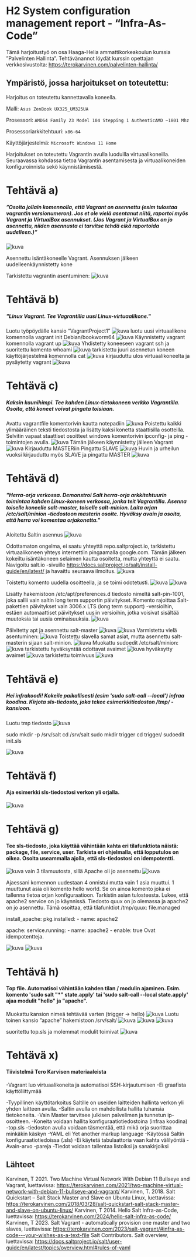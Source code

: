 # H2 System configuration management report - “Infra-As-Code”

Tämä harjoitustyö on osa Haaga-Helia ammattikorkeakoulun kurssia ”Palvelinten Hallinta”. 
Tehtävänannot löydät kurssin opettajan verkkosivustolta: https://terokarvinen.com/palvelinten-hallinta/

## Ympäristö, jossa harjoitukset on toteutettu:

Harjoitus on toteutettu kannettavalla koneella.

Malli: `Asus ZenBook UX325_UM325UA`

Prosessori: `AMD64 Family 23 Model 104 Stepping 1 AuthenticAMD ~1801 Mhz`

Prosessoriarkkitehtuuri: `x86-64`

Käyttöjärjestelmä: `Microsoft Windows 11 Home`

Harjoitukset on toteutettu Vagrantin avulla luoduilla virtuaalikoneilla. Seuraavassa kohdassa tietoa Vagrantin asentamisesta ja virtuaalikoneiden konfiguroinnista sekö käynnistämisestä.

# Tehtävä a)
##### ”Osoita jollain komennolla, että Vagrant on asennettu (esim tulostaa vagrantin versionumeron). Jos et ole vielä asentanut niitä, raportoi myös Vagrant ja VirtualBox asennukset. (Jos Vagrant ja VirtualBox on jo asennettu, niiden asennusta ei tarvitse tehdä eikä raportoida uudelleen.)”

![kuva](https://github.com/user-attachments/assets/ab71e721-e760-4cc0-a37a-da4f4233790d)

Asennettu isäntäkoneelle Vagrant. 
Asennuksen jälkeen uudelleenkäynnistetty kone

Tarkistettu vagrantin asentuminen:
![kuva](https://github.com/user-attachments/assets/b196e277-2927-4b0a-8cdb-d7d720c00b57)


# Tehtävä b)
##### "Linux Vagrant. Tee Vagrantilla uusi Linux-virtuaalikone."

Luotu työpöydälle kansio “VagrantProject1”
![kuva](https://github.com/user-attachments/assets/e9201dde-98f8-44cf-bf6b-963c152476c5)
luotu uusi virtuaalikone komennolla vagrant init Debian/bookworm64
![kuva](https://github.com/user-attachments/assets/eeca5704-b262-4126-a4d9-4c767646084f)
Käynnistetty vagrant komennolla vagrant up
![kuva](https://github.com/user-attachments/assets/34aac0b9-5e31-4c8f-9dac-c8f994c28d84)
Yhdistetty koneeseen vagrant ssh ja suoritettu komento whoami
![kuva](https://github.com/user-attachments/assets/44964ef6-6ab8-4537-a7a7-abc08b194ae9)
tarkistettu juuri asennetun koneen käyttöjärjestelmä komennolla cat
![kuva](https://github.com/user-attachments/assets/bd80dfdb-cb02-4627-8bda-7ff54433932f)
kirjauduttu ulos virtuaalikoneelta ja pysäytetty vagrant
![kuva](https://github.com/user-attachments/assets/4eea8a1c-3db8-4fb3-aa42-d51f604475db)


# Tehtävä c)	
##### Kaksin kaunihimpi. Tee kahden Linux-tietokoneen verkko Vagrantilla. Osoita, että koneet voivat pingata toisiaan.

Avattu vagrantfile komentorivin kautta notepadiin
![kuva](https://github.com/user-attachments/assets/4122f37b-bc2f-4e24-b49a-31b92dc748b3)
Poistettu kaikki ylimääräinen teksti tiedostosta ja lisätty kaksi konetta staattisilla osotteilla. 
Selvitin vapaat staattiset osoitteet windows komentorivin ipconfig- ja ping -toimintojen avulla. 
![kuva](https://github.com/user-attachments/assets/0a860297-9f39-447e-9a4e-2cf463b7daf8)
Tämän jälkeen käynnistetty jälleen Vagrant
![kuva](https://github.com/user-attachments/assets/08be56e2-5588-417b-a9db-b4f122810b5e)
Kirjauduttu MASTERiin
Pingattu SLAVE
![kuva](https://github.com/user-attachments/assets/401dce72-6b09-4c82-99a6-f746a4794b15)
Huvin ja urheilun vuoksi kirjauduttu myös SLAVE ja pingattu MASTER
![kuva](https://github.com/user-attachments/assets/ba823647-be5f-466e-af46-a94803295ac4)


# Tehtävä d)	
##### "Herra-orja verkossa. Demonstroi Salt herra-orja arkkitehtuurin toimintaa kahden Linux-koneen verkossa, jonka teit Vagrantilla. Asenna toiselle koneelle salt-master, toiselle salt-minion. Laita orjan /etc/salt/minion -tiedostoon masterin osoite. Hyväksy avain ja osoita, että herra voi komentaa orjakonetta."

Aloitettu Saltin asennus 
![kuva](https://github.com/user-attachments/assets/b4b59128-1ad6-4e1c-94bf-f313db0ec4ab)

Odottamaton ongelma, ei saatu yhteyttä repo.saltproject.io, tarkistettu virtuaalikoneen yhteys internettiin pingaamalla google.com.
Tämän jälkeen kokeiltu isäntäkoneen selaimen kautta osoitetta, mutta yhteyttä ei saatu. 
Navigoitu salt.io -sivuille https://docs.saltproject.io/salt/install-guide/en/latest/ ja havaittu seuraava ilmoitus.
![kuva](https://github.com/user-attachments/assets/a9ff1e18-1789-42e8-8b45-0c7104ae6f15)

Toistettu komento uudella osoitteella, ja se toimi odotetusti. 
![kuva](https://github.com/user-attachments/assets/347e03b4-ac45-4ab7-b3bb-c0346d7e5a64)
![kuva](https://github.com/user-attachments/assets/d3515d16-16f7-441e-879a-94e2cb8de7e3)

Lisätty hakemistoon /etc/apt/preferences.d tiedosto nimeltä salt-pin-1001, joka sallii vain saltin long term supportin päivitykset. 
Komento rajoittaa Salt-pakettien päivitykset vain 3006.x LTS (long term support) -versioihin, 
estäen automaattiset päivitykset uusiin versioihin, jotka voisivat sisältää muutoksia tai uusia ominaisuuksia.
![kuva](https://github.com/user-attachments/assets/976020da-2410-462b-9f57-8225d2b88924)

Päivitetty apt ja asennettu salt-master
![kuva](https://github.com/user-attachments/assets/5d2c5db4-0d1e-4381-93c0-75bc58447806)
![kuva](https://github.com/user-attachments/assets/e1d975ac-1c56-4443-809d-dc130b8f1434)
Varmistettu vielä asentuminen:
![kuva](https://github.com/user-attachments/assets/cdf4c3be-4fa7-48d5-a016-9eb22322a29f)
Toistettu slavella samat asiat, mutta asennettu salt-masterin sijaan salt-minion.
![kuva](https://github.com/user-attachments/assets/641d67a0-d1f9-4535-80e6-ed8042a161ef)
Muokattu sudoedit /etc/salt/minion:
![kuva](https://github.com/user-attachments/assets/62e8ef48-1108-4821-afdb-31affaea61ed)
tarkistettu hyväksyntää odottavat avaimet
![kuva](https://github.com/user-attachments/assets/d7f90f1a-ce36-4ae6-9a38-a6e3ab4aba93)
hyväksytty avaimet
![kuva](https://github.com/user-attachments/assets/37d9e1bd-61f8-43cd-a6f3-e248bba4f02e)
tarkistettu toimivuus
![kuva](https://github.com/user-attachments/assets/464a32ac-a824-4df0-aa68-04c455377696)




# Tehtävä e)	
##### Hei infrakoodi! Kokeile paikallisesti (esim 'sudo salt-call --local') infraa koodina. Kirjota sls-tiedosto, joka tekee esimerkkitiedoston /tmp/ -kansioon.

Luotu tmp tiedosto
![kuva](https://github.com/user-attachments/assets/436ec30c-550b-4e6f-a26c-1cd08b0778a6)

sudo mkdir -p /srv/salt
cd /srv/salt
sudo mkdir trigger
cd trigger/
sudoedit init.sls

![kuva](https://github.com/user-attachments/assets/55c48a4d-0173-4087-808f-5c72d0f7938f)

# Tehtävä f) 
#### Aja esimerkki sls-tiedostosi verkon yli orjalla.

![kuva](https://github.com/user-attachments/assets/4212ed1a-956e-49e5-9a44-5c214ee0b867)

# Tehtävä g) 
#### Tee sls-tiedosto, joka käyttää vähintään kahta eri tilafunktiota näistä: package, file, service, user. Tarkista eri ohjelmalla, että lopputulos on oikea. Osoita useammalla ajolla, että sls-tiedostosi on idempotentti.

![kuva](https://github.com/user-attachments/assets/0de8323f-1cd5-47f7-b762-af28f7974e15)
vain 3 tilamuutosta, sillä Apache oli jo asennettu
![kuva](https://github.com/user-attachments/assets/d3885150-3c1f-4c7f-bf8a-de15f47f60c2)

Ajaessani komennon uudestaan 4 onnistui mutta vain 1 asia muuttui. 1 muuttunut asia oli komento hello world. Se on ainoa komento joka ei tallenna tietoa orjan konfiguraatioon. Tarkistin asian tulosteesta. Lukee, että apache2 service on jo käynnissä.  Tiedosto quux on jo olemassa ja apache2 on jo asennettu. Tämä osoittaa, että tilafunktiot 
/tmp/quux:
  file.managed

install_apache:
  pkg.installed:
    - name: apache2

apache:
  service.running:
    - name: apache2
    - enable: true
Ovat idempotentteja.

![kuva](https://github.com/user-attachments/assets/2f01abfd-61eb-4299-b523-70c61647c60b)
![kuva](https://github.com/user-attachments/assets/1eb5c550-3c3c-46f9-b9bd-f0b260e31e58)


# Tehtävä h) 
#### Top file. Automatisoi vähintään kahden tilan / modulin ajaminen. Esim. komento 'sudo salt "*" state.apply' tai 'sudo salt-call --local state.apply' ajaa modulit "hello" ja "apache".
Muokattu kansion nimeä tehtävää varten (trigger -> hello)
![kuva](https://github.com/user-attachments/assets/7d264b7e-f327-4a2f-a9e4-216f9536d8fa)
Luotu toinen kansio ”apache”  hakemistoon /srv/salt/
![kuva](https://github.com/user-attachments/assets/f143a1a1-b8bd-4355-9830-f18eab8c0779)
![kuva](https://github.com/user-attachments/assets/be57fcb8-ea8b-4394-8027-2bda0cceeae9)
![kuva](https://github.com/user-attachments/assets/65c8ac40-4f99-47c3-a7b9-f584e34ad0b0)

suoritettu top.sls ja molemmat modulit toimivat
![kuva](https://github.com/user-attachments/assets/1171d530-8631-4693-95ca-107920946528)

# Tehtävä x)
#### Tiivistelmä Tero Karvisen materiaaleista

-Vagrant luo virtuaalikoneita ja automatisoi SSH-kirjautumisen
-Ei graafista käyttöliittymää

-Tyypillinen käyttötarkoitus Saltille on useiden laitteiden hallinta verkon yli yhden laitteen avulla.
-Saltin avulla on mahdollista hallita tuhansia tietokoneita.
-Vain Master tarvitsee julkisen palvelimen ja tunnetun ip-osoitteen.
-Koneita voidaan hallita konfiguraatiotiedostoina (infraa koodina)
-top.sls -tiedoston avulla voidaan täsmentää, että mikä orja suorittaa minkäkin käskyn
-YAML eli Yet another markup language
-Käytössä Saltin konfiguraatiotiedoissa (.sls)
-Ei käytetä tabulaattoria vaan kahta välilyöntiä
-Avain-arvo -pareja
-Tiedot voidaan tallentaa listoiksi ja sanakirjoiksi


## Lähteet

Karvinen, T 2021. Two Machine Virtual Network With Debian 11 Bullseye and Vagrant, luettavissa: https://terokarvinen.com/2021/two-machine-virtual-network-with-debian-11-bullseye-and-vagrant/
Karvinen, T. 2018. Salt Quickstart – Salt Stack Master and Slave on Ubuntu Linux, luettavissa: https://terokarvinen.com/2018/03/28/salt-quickstart-salt-stack-master-and-slave-on-ubuntu-linux/
Karvinen, T 2014. Hello Salt Infra-as-Code, luettavissa: https://terokarvinen.com/2024/hello-salt-infra-as-code/
Karvinen, T 2023. Salt Vagrant - automatically provision one master and two slaves, luettavissa: https://terokarvinen.com/2023/salt-vagrant/#infra-as-code---your-wishes-as-a-text-file
Salt Contributors. Salt overview, luettavissa: https://docs.saltproject.io/salt/user-guide/en/latest/topics/overview.html#rules-of-yaml
